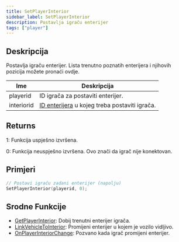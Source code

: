 ```yaml
---
title: SetPlayerInterior
sidebar_label: SetPlayerInterior
description: Postavlja igraču enterijer
tags: ["player"]
---
```


## Deskripcija

Postavlja igraču enterijer. Lista trenutno poznatih enterijera i njihovih pozicija možete pronaći ovdje.

| Ime        | Deskripcija                                                               |
| ---------- | ------------------------------------------------------------------------- |
| playerid   | ID igrača za postaviti enterijer.                                         |
| interiorid | [ID enterijera](../resources/interiorids) u kojeg treba postaviti igrača. |

## Returns

1: Funkcija uspješno izvršena.

0: Funkcija neuspješno izvršena. Ovo znači da igrač nije konektovan.

## Primjeri

```c
// Postavi igraču zadani enterijer (napolju)
SetPlayerInterior(playerid, 0);
```

## Srodne Funkcije

- [GetPlayerInterior](GetPlayerInterior): Dobij trenutni enterijer igrača.
- [LinkVehicleToInterior](LinkVehicleToInterior): Promijeni enterijer u kojem je vozilo vidljivo.
- [OnPlayerInteriorChange](../callbacks/OnPlayerInteriorChange): Pozvano kada igrač promijeni enterijer.
